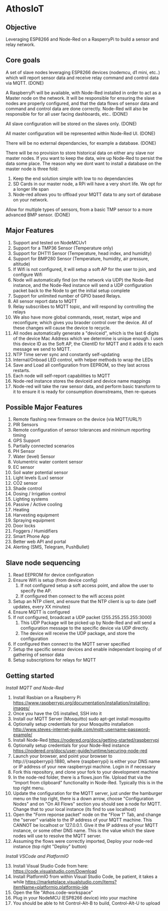 AthosIoT
=========

Objective
---------
Leveraging ESP8266 and Node-Red on a RasperryPi to build a sensor and relay network. 

Core goals
----------
A set of slave nodes leveraging ESP8266 devices (nodemcu, d1 mini, etc..) which will report sensor data and receive relay command and control data via MQTT.  (DONE)

A RaspberryPi will be available, with Node-Red installed in order to act as a Master node on the network.  It will be responsible for ensuring the slave nodes are properly configured, and that the data flows of sensor data and command and control data are done correctly.  Node-Red will also be responsible for for all user facing dashboards, etc..  (DONE)

All slave configuration will be stored on the slaves only.  (DONE)

All master configuration will be represented within Node-Red UI.  (DONE)

There will be no external dependancies, for example a database.  (DONE)

There will be no provision to store historical data on either any slave nor master nodes.  If you want to keep the data, wire up Node-Red to persist the data some place.  The reason why we dont want to install a database on the master node is three fold:

1. Keep the end solution simple with low to no dependancies
2. SD Cards in our master node, a RPi will have a very short life.  We opt for a longer life span
3. Node-red allows you to offload your MQTT data to any sort of database on your network.

Allow for multiple types of sensors, from a basic TMP sensor to a more advanced BMP sensor.    (DONE)

Major Features
--------------
1. Support and tested on NodeMCUv1
2. Support for a TMP36 Sensor (Temperature only)
3. Support for DHT11 Sensor (Temperature, head index, and humidity)
4. Support for BMP280 Sensor (Temperature, humidity, air pressure, altitude)
5. If Wifi is not configured, it will setup a soft AP for the user to join, and configure Wifi 
6. Node will automatically find (on the network via UDP) the Node-Red instance, and the Node-Red instance will send a UDP configuration packet back to the Node to get the initial setup complete
7. Support for unlimited number of GPIO based Relays.  
8. All sensor report data to MQTT
9. Relay subscriibes to MQTT topic, and will respond by controlling the relays
10. We also have more global commands, reset, restart, wipe and reconfigure; which gives you braoder control over the device.  All of these changes will cause the device to recycle.
11. All nodes automatically generate a "deviceid", which is the last 6 digits of the device Mac Address which we determine is unique enough.  I uses this device ID as the Soft AP, the ClientID for MQTT and it adds it to each message we send to MQTT.
12. NTP Time server sync and constantly self-updating
13. Internal/Onboad LED control, with helper methods to wrap the LEDs
14. Save and Load all configuration from EEPROM, so they last across restarts.
15. Each node will self-report capabilities to MQTT
16. Node-red instance stores the deviceid and device name mappings
17. Node-red will take the raw sensor data, and perform basic transform to it to ensure it is ready for consumption downstreams, then re-queues


Possible Major Features
-----------------------
1. Remote flashing new firmware on the device (via MQTT/URL?)
2. PIR Sensors
3. Remote configuration of sensor tolerances and minimum reporting timing
4. GPS Support
5. Partially connected scenarios
6. PH Sensor
7. Water (level) Sensor
8. Volumentric water content sensor
9. EC sensor
10. Soil water potential sensor
11. Light levels (Lux) sensor
12. CO2 sensor
13. Shade control
14. Dosing / Irrigation control
15. Lighting systems
16. Passive / Active cooling
17. Heating
18. Harvesting equipment
19. Spraying equipment
20. Door locks
21. Foggers / Humidifiers
22. Smart Phone App
23. Better web API and portal
24. Alerting (SMS, Telegram, PushBullet)

Slave node sequencing
--------------------
1. Read EEPROM for device configuration
2. Ensure Wifi is setup (from device config)
   1. If not configured setup a soft access point, and allow the user to specify the AP.
   2. If configured then connect to the wifi access point
3. Setup an NTP client, and ensure that the NTP client is up to date (self updates, every XX minutes)
4. Ensure MQTT is configured
5. If not configured, broadcast a UDP packet (255.255.255.255:3000)
   1. This UDP Package will be picked up by Node-Red and will send a configuration message to the specific device via UDP directly.
   2. The device will receive the UDP package, and store the configuration
6. If configured then connect to the MQTT server specified
7. Setup the specific sensor devices and enable independant looping of of gathering of sensor data
8. Setup subscriptions for relays for MQTT

Getting started
-----------------------
*Install MQTT and Node-Red*
1. Install Rasbian on a Raspberry Pi  https://www.raspberrypi.org/documentation/installation/installing-images/
2. Once you have the OS installed, SSH into it
3. Install our MQTT Server (Mosquitto)   sudo apt-get install mosquitto
4. Optionally setup credentials for your Mosquitto installation http://www.steves-internet-guide.com/mqtt-username-password-example/
5. Install Node-Red   https://nodered.org/docs/getting-started/raspberrypi
6. Optionally setup credentials for your Node-Red instance https://nodered.org/docs/user-guide/runtime/securing-node-red
7. Launch your browser, and point your browser to  http://{raspberrypi}:1880, where {raspberrypi} is either your DNS name or IP address of your new raspberrypi machine. Login in if necessary
8. Fork this repository, and clone your fork to your development machine
9. In the node-red folder, there is a flows.json file.  Upload that via the "Import from clipboard" functionality in Node-Red.  Typically this is in the top right menu.
10. Update the configuration for the MQTT server, just under the hamburger menu on the top right, there is a down arrow, choose "Configuration Nodes" and on "On All Flows" section you should see a node for MQTT.  Change that to your local instance (its find to use localhost)
11. Open the "Form reponse packet" node on the "Flow 1" Tab, and change the "server" variable to the IP address of your MQTT machine.  This CANNOT be localhost or 127.0.0.1.  Give it the IP address of your MQTT instance, or some other DNS name.  This is the value which the slave nodes will use to resolve the MQTT server.
12. Assuming the flows were correctly imported, Deploy your node-red instance (top right "Deploy" button)

*Install VSCode and PlatformIO*

13. Install Visual Studio Code from here: https://code.visualstudio.com/Download
14. Install PlatformIO from within Visual Studio Code, be patient, it takes a while https://marketplace.visualstudio.com/items?itemName=platformio.platformio-ide
15. Open the file "Athos.code-workspace"
16. Plug in your NodeMCU (ESP8266 device) into your machine
17. You should be able to hit Control-Alt-B to build, Control-Alt-U to upload

